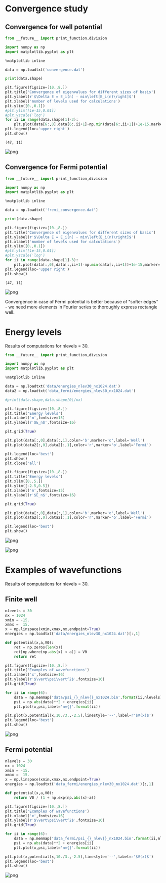 
# Convergence study

## Convergence for well potential


```python
from __future__ import print_function,division

import numpy as np
import matplotlib.pyplot as plt

%matplotlib inline

data = np.loadtxt('convergence.dat')

print(data.shape)

plt.figure(figsize=[10.,8.])
plt.title('Convergence of eigenvalues for different sizes of basis')
plt.ylabel(r'$\Delta E = E_i(n) - min\left[E_i(n)\right]$')
plt.xlabel('number of levels used for calculations')
plt.ylim([0.,0.1])
#plt.ylim([1e-15,0.01])
#plt.yscale('log')
for ii in range(data.shape[1]-3):
    plt.plot(data[6:,0],data[6:,ii+1]-np.min(data[6:,ii+1])+1e-15,marker='o',label='i={}'.format(ii))
plt.legend(loc='upper right')
plt.show()
```

    (47, 11)



![png](figs/output_2_1.png)


## Convergence for Fermi potential


```python
from __future__ import print_function,division

import numpy as np
import matplotlib.pyplot as plt

%matplotlib inline

data = np.loadtxt('fremi_convergence.dat')

print(data.shape)

plt.figure(figsize=[10.,8.])
plt.title('Convergence of eigenvalues for different sizes of basis')
plt.ylabel(r'$\Delta E = E_i(n) - min\left[E_i(n)\right]$')
plt.xlabel('number of levels used for calculations')
plt.ylim([0.,0.1])
#plt.ylim([1e-15,0.01])
#plt.yscale('log')
for ii in range(data.shape[1]-3):
    plt.plot(data[:,0],data[:,ii+1]-np.min(data[:,ii+1])+1e-15,marker='o',label='i={}'.format(ii))
plt.legend(loc='upper right')
plt.show()
```

    (47, 11)



![png](figs/output_4_1.png)


Convergence in case of Fermi potential is better because of "softer edges" - we need more elements in Fourier series to thoroughly express rectangle well.

# Energy levels

Results of computations for nlevels = 30.


```python
from __future__ import print_function,division

import numpy as np
import matplotlib.pyplot as plt

%matplotlib inline

data = np.loadtxt('data/energies_nlev30_nx1024.dat')
data2 = np.loadtxt('data_fermi/energies_nlev30_nx1024.dat')

#print(data.shape,data.shape[0]/nx)

plt.figure(figsize=[10.,8.])
plt.title('Energy levels')
plt.xlabel('n',fontsize=15)
plt.ylabel(r'$E_n$',fontsize=16)

plt.grid(True)

plt.plot(data[:,0],data[:,1],color='b',marker='o',label='Well')
plt.plot(data2[:,0],data2[:,1],color='r',marker='o',label='Fermi')

plt.legend(loc='best')
plt.show()
plt.close('all')

plt.figure(figsize=[10.,8.])
plt.title('Energy levels')
plt.xlim([0.,5.])
plt.ylim([-2.5,0.5])
plt.xlabel('n',fontsize=15)
plt.ylabel(r'$E_n$',fontsize=16)

plt.grid(True)

plt.plot(data[:,0],data[:,1],color='b',marker='o',label='Well')
plt.plot(data2[:,0],data2[:,1],color='r',marker='o',label='Fermi')

plt.legend(loc='best')
plt.show()
```


![png](figs/output_8_0.png)



![png](figs/output_8_1.png)


# Examples of wavefunctions

Results of computations for nlevels = 30.

## Finite well


```python
nlevels = 30
nx = 1024
xmin = -15.
xmax =  15.
x = np.linspace(xmin,xmax,nx,endpoint=True)
energies = np.loadtxt('data/energies_nlev30_nx1024.dat')[:,1]

def potential(x,a,V0):
    ret = np.zeros(len(x))
    ret[np.where(np.abs(x) < a)] = V0
    return ret

plt.figure(figsize=[10.,8.])
plt.title('Examples of wavefunctions')
plt.xlabel('x',fontsize=16)
plt.ylabel(r'$\vert\psi\vert^2$',fontsize=16)
plt.grid(True)

for ii in range(6):
    data = np.memmap('data/psi_{}_nlev{}_nx1024.bin'.format(ii,nlevels),dtype=np.complex128)
    psi = np.abs(data)**2 + energies[ii]
    plt.plot(x,psi,label='n={}'.format(ii))

plt.plot(x,potential(x,10./3.,-2.5),linestyle='--',label=r'$V(x)$')
plt.legend(loc='best')
plt.show()
```


![png](figs/output_14_0.png)


## Fermi potential


```python
nlevels = 30
nx = 1024
xmin = -15.
xmax =  15.
x = np.linspace(xmin,xmax,nx,endpoint=True)
energies = np.loadtxt('data_fermi/energies_nlev30_nx1024.dat')[:,1]

def potential(x,a,V0):
    return V0 / (1 + np.exp(np.abs(x)-a))

plt.figure(figsize=[10.,8.])
plt.title('Examples of wavefunctions')
plt.xlabel('x',fontsize=16)
plt.ylabel(r'$\vert\psi\vert^2$',fontsize=16)
plt.grid(True)

for ii in range(6):
    data = np.memmap('data_fermi/psi_{}_nlev{}_nx1024.bin'.format(ii,nlevels),dtype=np.complex128)
    psi = np.abs(data)**2 + energies[ii]
    plt.plot(x,psi,label='n={}'.format(ii))

plt.plot(x,potential(x,10./3.,-2.5),linestyle='--',label=r'$V(x)$')
plt.legend(loc='best')
plt.show()
```


![png](figs/output_16_0.png)



```python

```
